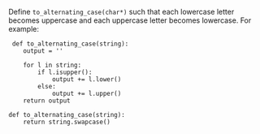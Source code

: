 Define ```to_alternating_case(char*)``` such that each lowercase letter becomes uppercase and each uppercase letter becomes lowercase. For example:  
  
     def to_alternating_case(string):
        output = ''

        for l in string:
            if l.isupper():
                output += l.lower()
            else:
                output += l.upper()
        return output

```
def to_alternating_case(string):
    return string.swapcase()
```
